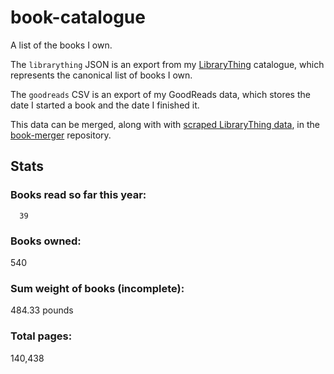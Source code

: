 book-catalogue
==============

A list of the books I own.

The `librarything` JSON is an export from my [LibraryThing](https://www.librarything.com/catalog/tripofmice) catalogue, which represents the canonical list of books I own.

The `goodreads` CSV is an export of my GoodReads data, which stores the date I started a book and the date I finished it.

This data can be merged, along with with [scraped LibraryThing data](https://github.com/mouse-reeve/book-scraper), in the [book-merger](https://github.com/mouse-reeve/book-merger) repository.

## Stats

### Books read so far this year:
      39

### Books owned:
540

### Sum weight of books (incomplete):
484.33 pounds

### Total pages:
140,438

